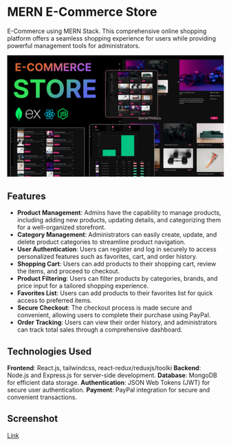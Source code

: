 # MERN E-Commerce Store

E-Commerce using MERN Stack. This comprehensive online shopping platform offers a seamless shopping experience for users while providing powerful management tools for administrators.

![Alt text](image.png)

## Features

- **Product Management**: Admins have the capability to manage products, including adding new products, updating details, and categorizing them for a well-organized storefront.
- **Category Management**: Administrators can easily create, update, and delete product categories to streamline product navigation.
- **User Authentication**: Users can register and log in securely to access personalized features such as favorites, cart, and order history.
- **Shopping Cart**: Users can add products to their shopping cart, review the items, and proceed to checkout.
- **Product Filtering**: Users can filter products by categories, brands, and price input for a tailored shopping experience.
- **Favorites List**: Users can add products to their favorites list for quick access to preferred items.
- **Secure Checkout**: The checkout process is made secure and convenient, allowing users to complete their purchase using PayPal.
- **Order Tracking**: Users can view their order history, and administrators can track total sales through a comprehensive dashboard.

## Technologies Used

**Frontend**: React.js, tailwindcss, react-redux/reduxjs/toolki
**Backend**: Node.js and Express.js for server-side development.
**Database**: MongoDB for efficient data storage.
**Authentication**: JSON Web Tokens (JWT) for secure user authentication.
**Payment**: PayPal integration for secure and convenient transactions.

## Screenshot

[Link](https://github.com/chanatinart02/MERN-Stack-E-Commerce-Store/tree/main/screenshot)
